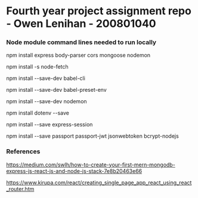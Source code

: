 # Fourth year project assignment repo - Owen Lenihan - 200801040 


### Node module command lines needed to run locally
npm install express body-parser cors mongoose nodemon

npm install -s node-fetch

npm install --save-dev babel-cli

npm install --save-dev babel-preset-env

npm install --save-dev nodemon

npm install dotenv --save

npm install --save express-session

npm install --save passport passport-jwt jsonwebtoken bcrypt-nodejs

### References
https://medium.com/swlh/how-to-create-your-first-mern-mongodb-express-js-react-js-and-node-js-stack-7e8b20463e66

https://www.kirupa.com/react/creating_single_page_app_react_using_react_router.htm